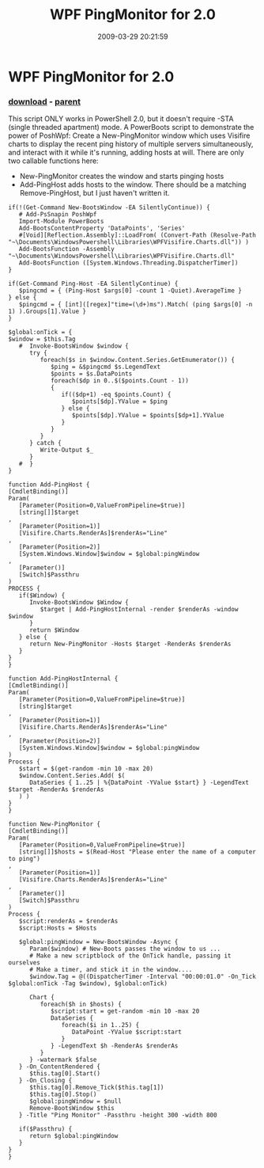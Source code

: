 ﻿---
pid:            981
poster:         Joel Bennett
title:          WPF PingMonitor for 2.0
date:           2009-03-29 20:21:59
format:         posh
parent:         980
parent:         980

---

# WPF PingMonitor for 2.0

### [download](981.ps1) - [parent](980.md)

This script ONLY works in PowerShell 2.0, but it doesn't require -STA (single threaded apartment) mode.
A PowerBoots script to demonstrate the power of PoshWpf: Create a New-PingMonitor window which uses Visifire charts to display the recent ping history of multiple servers simultaneously, and interact with it while it's running, adding hosts at will. There are only two callable functions here: 

* New-PingMonitor creates the window and starts pinging hosts
* Add-PingHost adds hosts to the window. There should be a matching Remove-PingHost, but I just haven't written it.

```posh
if(!(Get-Command New-BootsWindow -EA SilentlyContinue)) {
   # Add-PsSnapin PoshWpf
   Import-Module PowerBoots
   Add-BootsContentProperty 'DataPoints', 'Series'
   #[Void][Reflection.Assembly]::LoadFrom( (Convert-Path (Resolve-Path "~\Documents\WindowsPowershell\Libraries\WPFVisifire.Charts.dll")) )
   Add-BootsFunction -Assembly "~\Documents\WindowsPowershell\Libraries\WPFVisifire.Charts.dll"
   Add-BootsFunction ([System.Windows.Threading.DispatcherTimer])
}

if(Get-Command Ping-Host -EA SilentlyContinue) {
   $pingcmd = { (Ping-Host $args[0] -count 1 -Quiet).AverageTime }
} else {
   $pingcmd = { [int]([regex]"time=(\d+)ms").Match( (ping $args[0] -n 1) ).Groups[1].Value }
}

$global:onTick = {
$window = $this.Tag
   #  Invoke-BootsWindow $window {
      try {
         foreach($s in $window.Content.Series.GetEnumerator()) {
            $ping = &$pingcmd $s.LegendText
            $points = $s.DataPoints
            foreach($dp in 0..$($points.Count - 1)) 
            {
               if(($dp+1) -eq $points.Count) {
                  $points[$dp].YValue = $ping
               } else {
                  $points[$dp].YValue = $points[$dp+1].YValue
               }
            }
         }
      } catch { 
         Write-Output $_
      }
   #  }
}

function Add-PingHost {
[CmdletBinding()]
Param(
   [Parameter(Position=0,ValueFromPipeline=$true)]
   [string[]]$target
,
   [Parameter(Position=1)]
   [Visifire.Charts.RenderAs]$renderAs="Line"
,  
   [Parameter(Position=2)]
   [System.Windows.Window]$window = $global:pingWindow
,
   [Parameter()]
   [Switch]$Passthru
)
PROCESS {
   if($Window) {
      Invoke-BootsWindow $Window { 
         $target | Add-PingHostInternal -render $renderAs -window $window
      }
      return $Window
   } else {
      return New-PingMonitor -Hosts $target -RenderAs $renderAs
   }
}
}

function Add-PingHostInternal {  
[CmdletBinding()]
Param(
   [Parameter(Position=0,ValueFromPipeline=$true)]
   [string]$target
,
   [Parameter(Position=1)]
   [Visifire.Charts.RenderAs]$renderAs="Line"
,  
   [Parameter(Position=2)]
   [System.Windows.Window]$window = $global:pingWindow
)
Process {
   $start = $(get-random -min 10 -max 20)
   $window.Content.Series.Add( $(
      DataSeries { 1..25 | %{DataPoint -YValue $start} } -LegendText $target -RenderAs $renderAs
   ) )
}
}

function New-PingMonitor {
[CmdletBinding()]
Param(
   [Parameter(Position=0,ValueFromPipeline=$true)]
   [string[]]$hosts = $(Read-Host "Please enter the name of a computer to ping")
,
   [Parameter(Position=1)]
   [Visifire.Charts.RenderAs]$renderAs="Line"
,
   [Parameter()]
   [Switch]$Passthru
)
Process { 
   $script:renderAs = $renderAs
   $script:Hosts = $Hosts
      
   $global:pingWindow = New-BootsWindow -Async {
      Param($window) # New-Boots passes the window to us ...
      # Make a new scriptblock of the OnTick handle, passing it ourselves
      # Make a timer, and stick it in the window....
      $window.Tag = @((DispatcherTimer -Interval "00:00:01.0" -On_Tick $global:onTick -Tag $window), $global:onTick)
      
      Chart {
         foreach($h in $hosts) {
            $script:start = get-random -min 10 -max 20
            DataSeries {
               foreach($i in 1..25) {
                  DataPoint -YValue $script:start
               }
            } -LegendText $h -RenderAs $renderAs
         }
      } -watermark $false
   } -On_ContentRendered {
      $this.tag[0].Start()
   } -On_Closing { 
      $this.tag[0].Remove_Tick($this.tag[1])
      $this.tag[0].Stop()
      $global:pingWindow = $null 
      Remove-BootsWindow $this
   } -Title "Ping Monitor" -Passthru -height 300 -width 800 

   if($Passthru) {
      return $global:pingWindow
   }
}
}



```

